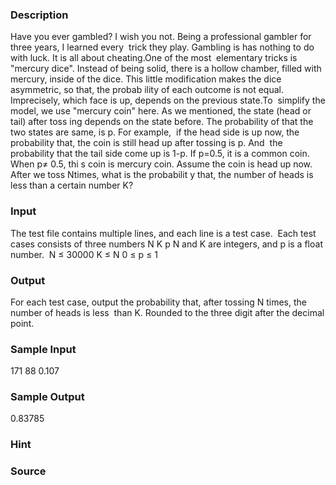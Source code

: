 
### Description
Have you ever gambled? I wish you not. Being a professional gambler for three years, I learned every
 trick they play. Gambling is has nothing to do with luck. It is all about cheating.One of the most 
elementary tricks is "mercury dice". Instead of being solid, there is a hollow chamber, filled with 
mercury, inside of the dice. This little modification makes the dice asymmetric, so that, the probab
ility of each outcome is not equal. Imprecisely, which face is up, depends on the previous state.To 
simplify the model, we use "mercury coin" here. As we mentioned, the state (head or tail) after toss
ing depends on the state before. The probability of that the two states are same, is p. For example,
 if the head side is up now, the probability that, the coin is still head up after tossing is p. And
 the probability that the tail side come up is 1-p. If p=0.5, it is a common coin. When p≠ 0.5, thi
s coin is mercury coin. Assume the coin is head up now. After we toss Ntimes, what is the probabilit
y that, the number of heads is less than a certain number K?

### Input
The test file contains multiple lines, and each line is a test case. 
Each test cases consists of three numbers
N K p
N and K are integers, and p is a float number. 
N ≤ 30000
K ≤ N
0 ≤ p ≤ 1
### Output




For each test case, output the probability that, after tossing N times, the number of heads is less 
than K. Rounded to the three digit after the decimal point.




### Sample Input
171 88 0.107

### Sample Output
0.83785
### Hint

### Source
